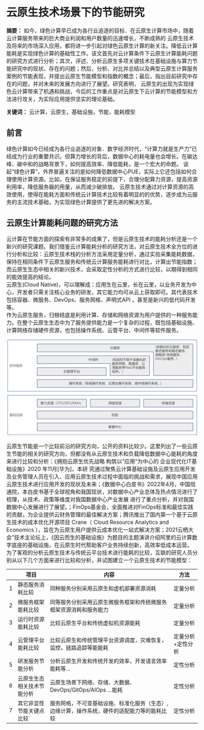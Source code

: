 # 云原生技术场景下的节能研究

**摘要：** 如今，绿色计算早已成为各行业追逐的目标．在云原生计算市场中，随着云计算服务带来的巨大商业利润和用户数量的迅速增长，不断成熟的 云原生技术及将来的市场深入应用，都将进一步引起对绿色云原生计算的新关注。降低云计算能耗是实现绿色计算的基础性工作。该文首先对云计算条件下云原生计算能耗问题的研究方式进行分析；其次，评述、分析云原生多项关键技术在基础设施与算力节能研究中的现状、存在的问题；然后，分析、对比并总结以及典型云原生计算服务案例的节能表现，并提出云原生节能模型和指数的概念；最后，指出目前研究中存在的问题，并对未来的发展方向进行了展望。研究表明， 云原生的出现为实现绿色云计算带来了机遇和挑战，今后的工作重点是对云原生下云计算的节能模型和方法进行攻关，为实际应用提供坚实的理论基础。

**关键词：** 云计算，云原生，基础设施，节能，能耗模型

## 前言
 
绿色计算如今已经成为各行业追逐的对象．数字经济时代，“计算力就是生产力”已经成为行业的重要共识。但算力增长的背后，数据中心的耗电量也会增长。在碳达峰、碳中和的战略背景下，如何提高效率、降低能耗，是一个宏大的命题。
谈起“绿色计算”，外界普遍关注的是如何降低数据中心PUE，实际上它还包括如何合理使用计算资源。比如，在保证服务稳定的前提下，合理分配算力资源，提高资源利用率，降低服务器的用量，从而减少碳排放。
云原生技术通过对计算资源的高效使用，使得在能耗方面和传统云计算技术比较有着明显的的优势，逐步成为云服务的主流技术基础，为实现绿色计算提供了更先进的解决方案。

## 云原生计算能耗问题的研究方法

云计算在节能方面的探索有非常多的成果了，但是云原生技术的能耗分析还是一个新兴的研究课题。我们借鉴云计算能耗分析的研究方法，对云原生技术全方位的进行分析和比较：云原生技术栈的分析方法采用定量分析，通过实验采集能耗数据，保持在相同条件下云原生服务和传统云计算服务能耗进行对比，计算出节能指数；而云原生生态中相关的新兴技术，会采取定性分析的方式进行比较，以期得到相同的能效提高的结论。  
云原生(Cloud Native)，可以理解成：应用生在云里，长在云里，以业务开发为中心，开发者只需关注核心业务的研发，其它能力均可从云上获取即可。其代表技术包括容器、微服务、DevOps、服务网格、声明式API ，甚至是新兴的低代码开发等。  
作为云原生服务，归根结底是利用计算、存储和网络资源为用户提供的一种服务能力。在整个云原生生态中为了服务提供能力是一个复杂的过程，既包括基础设施、计算网络存储硬件资源，也包括操作系统、云管平台、中间件等软件服务。 

<img alt="Full Stack Overview" width="600" src="docs/imgs/Full_Stack_Overview.png">  

云原生节能是一个比较前沿的研究方向，公开的资料比较少。这里列出了一些云原生节能的相关的研究方向，但都没有从云原生技术和负载降低数据中心能耗的角度来进行比较和分析：《拥抱云原生优先战略 构筑以“应用”为中心的 企业现代化IT基础设施》2020 年11月[华为]，本研
究通过聚焦云计算基础设施及云原生应用开发及业务管理人员在引入、应用云原生技术过程中面临的挑战和需求，展现中国应用云原生技术进行应用开发的现状及未来；《数据中心白皮书》2022年4月，中国信通院，本白皮书基于全球视角和我国现状，对数据中心产业总体及热点情况进行了梳理，从技术、政策等维度对我国数据中心产业发展 进行了重点分析，并对我国数据中心发展进行了展望。；FinOps基金会，全面推进对FinOps标准和最佳实践的贡献，为企业提供云财务管理的最佳解决方案；腾讯推出了国内第一个基于云原生技术的成本优化开源项目 Crane（ Cloud Resource Analytics and Economics ），旨在为云原生用户提供云成本优化一站式解决方案；2021云栖大会”技术主论坛上，《因云而生的基础设施》为题目的主题演讲介绍阿里的云计算数字底座的基础设施，在云原生时代帮助客户业务持续创新，高效率低成本运营。  
为了客观的分析云原生技术与传统云平台技术进行能耗的比较，互联的研究人员分别从以下几个方面来进行比较和分析，并试图建立一个云原生技术的节能模型：  

|    | 项目 |	内容 |	方法 |
| ---- | ---- | ---- | ---- |
| 1 |	静态服务消耗比较 |	同种服务分别采用云原生和虚机部署资源消耗 |	定量分析 |
| 2	| 微服务框架能耗比较 |	同等服务分别采用云原生微服务框架和传统微服务框架资源消耗和服务能力 |	定量分析 |
| 3	| 运行时资源能耗比较	| 比较云原生平台和传统虚拟机资源能耗 |	定量分析 |
| 4 |	云管理平台能耗比较	| 比较云原生和传统管理平台资源调度，灾难恢复，监控，链路追踪等能能耗	| 定量分析+定性分析 |
| 5	| 研发服务节能分析	| 分析云原生开发和传统开发的效率，开发语言效率能耗等…	| 定性分析 |
| 6	| 云原生生态相关技术节能分析	| 云原生场景下网络、存储、大数据、DevOps/GitOps/AIOps …能耗	| 定性分析 |
| 7	| 其它非显性节能关键点比较 |	服务网格，不可变基础设施、标准化服务（生态）,边缘计算，操作系统，硬件的适配能力等的能耗比较 |	定性分析 | 

